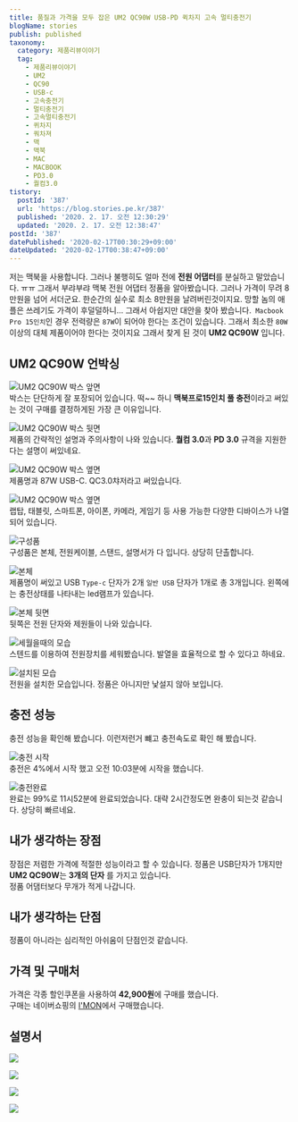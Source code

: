 ```yaml
---
title: 품질과 가격을 모두 잡은 UM2 QC90W USB-PD 퀵차지 고속 멀티충전기
blogName: stories
publish: published
taxonomy:
  category: 제품리뷰이야기
  tag:
    - 제품리뷰이야기
    - UM2
    - QC90
    - USB-c
    - 고속충전기
    - 멀티충전기
    - 고속멀티충전기
    - 퀴차지
    - 쿼차져
    - 맥
    - 맥북
    - MAC
    - MACBOOK
    - PD3.0
    - 퀄컴3.0
tistory:
  postId: '387'
  url: 'https://blog.stories.pe.kr/387'
  published: '2020. 2. 17. 오전 12:30:29'
  updated: '2020. 2. 17. 오전 12:38:47'
postId: '387'
datePublished: '2020-02-17T00:30:29+09:00'
dateUpdated: '2020-02-17T00:38:47+09:00'
---
```




저는 맥북을 사용합니다. 그러나 불행히도 얼마 전에 **전원 어댑터**를 분실하고 말았습니다. ㅠㅠ
그래서 부랴부랴 맥북 전원 어댑터 정품을 알아봤습니다. 그러나 가격이 무려 8만원을 넘어 서더군요. 한순간의 실수로 최소 8만원을 날려버린것이지요. 망할 놈의 애플은 쓰레기도 가격이 후덜덜하니... 
그래서 아쉽지만 대안을 찾아 봤습니다.` Macbook Pro 15인치`인 경우 전력량은 `87W`이 되어야 한다는 조건이 있습니다. 그래서 최소한 `80W`이상의 대체 제품이어야 한다는 것이지요 그래서 찾게 된 것이 **UM2 QC90W** 입니다.   

## UM2 QC90W 언박싱   

![UM2 QC90W 박스 앞면](images/2020-02-16-23-42-55.png)    
박스는 단단하게 잘 포장되어 있습니다. 떡~~ 하니 **맥북프로15인치 풀 충전**이라고 써있는 것이 구매를 결정하게된 가장 큰 이유입니다.   


![UM2 QC90W 박스 뒷면](images/2020-02-16-23-47-55.png)   
제품의 간략적인 설명과 주의사항이 나와 있습니다. **퀄컴 3.0**과 **PD 3.0** 규격을 지원한다는 설명이 써있네요. 

![UM2 QC90W 박스 옆면](images/2020-02-16-23-51-27.png)   
제품명과 87W USB-C. QC3.0챠저라고 써있습니다. 

![UM2 QC90W 박스 옆면](images/2020-02-16-23-53-20.png)   
랩탑, 태블릿, 스마트폰, 아이폰, 카메라, 게임기 등 사용 가능한 다양한 디바이스가 나열되어 있습니다.  


![구성품](images/2020-02-16-23-55-15.png)   
구성품은 본체, 전원케이블, 스탠드, 설명서가 다 입니다. 상당히 단촐합니다.  


![본체](images/2020-02-16-23-56-35.png)  
제품명이 써있고 USB `Type-c` 단자가 2개 `일반 USB` 단자가 1개로 총 3개입니다. 왼쪽에는 충전상태를 나타내는 led램프가 있습니다.  


![본체 뒷면](images/2020-02-17-00-01-21.png)   
뒷쪽은 전원 단자와 제원들이 나와 있습니다. 


![세월을때의 모습](images/2020-02-17-00-02-28.png)   
스텐드를 이용하여 전원장치를 세워봤습니다. 발열을 효율적으로 할 수 있다고 하네요. 


![설치된 모습](images/2020-02-17-00-04-34.png)   
전원을 설치한 모습입니다. 정품은 아니지만 낯설지 않아 보입니다.  

## 충전 성능   
충전 성능을 확인해 봤습니다. 이런저런거 뺴고 충전속도로 확인 해 봤습니다.  

![충전 시작](images/2020-02-17-00-07-39.png)   
충전은 4%에서 시작 했고 오전 10:03분에 시작을 했습니다. 

![충전완료](images/2020-02-17-00-08-33.png)  
완료는 99%로 11시52분에 완료되었습니다. 대략 2시간정도면 완충이 되는것 같습니다. 상당히 빠르네요. 

## 내가 생각하는 장점  
장점은 저렴한 가격에 적절한 성능이라고 할 수 있습니다. 정품은 USB단자가 1개지만 **UM2 QC90W**는 **3개의 단자** 를 가지고 있습니다.  
정품 어댐터보다 무개가 적게 나갑니다.  

## 내가 생각하는 단점   
정품이 아니라는 심리적인 아쉬움이 단점인것 같습니다. 


## 가격 및 구매처   
가격은 각종 할인쿠폰을 사용하여 **42,900원**에 구매를 했습니다.  
구매는 네이버쇼핑의 [I'MON](https://smartstore.naver.com/imonshop/products/4744090270?NaPm=ct%3Dk6p6gjow%7Cci%3Dcheckout%7Ctr%3Dppc%7Ctrx%3D%7Chk%3D460a35ef161066aeac302f661d8787c445c672df)에서 구매했습니다. 


## 설명서  

![](images/2020-02-17-00-24-27.png)  

![](images/2020-02-17-00-24-44.png)  

![](images/2020-02-17-00-25-04.png)

![](images/2020-02-17-00-25-23.png)  


